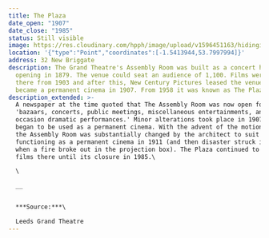```yaml
---
title: The Plaza
date_open: "1907"
date_close: "1985"
status: Still visible
image: https://res.cloudinary.com/hpph/image/upload/v1596451163/hidinginplainsight/plaza_newbriggate.svg
location: '{"type":"Point","coordinates":[-1.5413944,53.7997994]}'
address: 32 New Briggate
description: The Grand Theatre's Assembly Room was built as a concert hall,
  opening in 1879. The venue could seat an audience of 1,100. Films were shown
  there from 1903 and after this, New Century Pictures leased the venue, which
  became a permanent cinema in 1907. From 1958 it was known as The Plaza.
description_extended: >-
  A newspaper at the time quoted that The Assembly Room was now open for
  'bazaars, concerts, public meetings, miscellaneous entertainments, and even on
  occasion dramatic performances.' Minor alterations took place in 1907 when it
  began to be used as a permanent cinema. With the advent of the motion picture
  the Assembly Room was substantially changed by the architect to suit its
  functioning as a permanent cinema in 1911 (and then disaster struck in 1923
  when a fire broke out in the projection box). The Plaza continued to present
  films there until its closure in 1985.\

  \

  __


  ***Source:***\

  Leeds Grand Theatre
---
```

